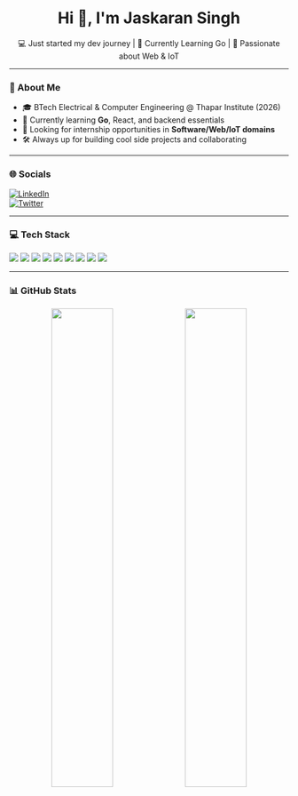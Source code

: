 <h1 align="center">Hi 👋, I'm Jaskaran Singh</h1>
<p align="center">💻 Just started my dev journey | 🌱 Currently Learning Go | 🚀 Passionate about Web & IoT</p>

---

### 🧠 About Me
- 🎓 BTech Electrical & Computer Engineering @ Thapar Institute (2026)
- 🌱 Currently learning **Go**, React, and backend essentials
- 💼 Looking for internship opportunities in **Software/Web/IoT domains**
- 🛠️ Always up for building cool side projects and collaborating

---

### 🌐 Socials  
[![LinkedIn](https://img.shields.io/badge/LinkedIn-blue?logo=linkedin&style=for-the-badge)](https://www.linkedin.com/in/YOUR-LINK-HERE)  
[![Twitter](https://img.shields.io/badge/Twitter-1DA1F2?logo=twitter&style=for-the-badge)](https://twitter.com/YOUR-HANDLE-HERE)

---

### 💻 Tech Stack  
<p align="left">
  <img src="https://img.shields.io/badge/Go-00ADD8?style=for-the-badge&logo=go&logoColor=white"/>
  <img src="https://img.shields.io/badge/C++-00599C?style=for-the-badge&logo=c%2B%2B&logoColor=white"/>
  <img src="https://img.shields.io/badge/Java-007396?style=for-the-badge&logo=java&logoColor=white"/>
  <img src="https://img.shields.io/badge/Python-3776AB?style=for-the-badge&logo=python&logoColor=white"/>
  <img src="https://img.shields.io/badge/Flutter-02569B?style=for-the-badge&logo=flutter&logoColor=white"/>
  <img src="https://img.shields.io/badge/Node.js-339933?style=for-the-badge&logo=node.js&logoColor=white"/>
  <img src="https://img.shields.io/badge/Firebase-FFCA28?style=for-the-badge&logo=firebase&logoColor=black"/>
  <img src="https://img.shields.io/badge/HTML5-E34F26?style=for-the-badge&logo=html5&logoColor=white"/>
  <img src="https://img.shields.io/badge/CSS3-1572B6?style=for-the-badge&logo=css3&logoColor=white"/>
</p>

---

### 📊 GitHub Stats
<p align="center">
  <img src="https://github-readme-stats.vercel.app/api?username=jaskarn09&show_icons=true&theme=tokyonight" width="47%" />
  <img src="https://github-readme-stats.vercel.app/api/top-langs/?username=jaskarn09&layout=compact&theme=tokyonight" width="47%" />
</p>
